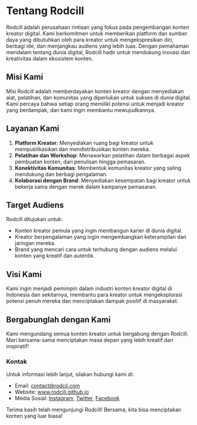 # Tentang Rodcill

Rodcill adalah perusahaan rintisan yang fokus pada pengembangan konten kreator digital. Kami berkomitmen untuk memberikan platform dan sumber daya yang dibutuhkan oleh para kreator untuk mengekspresikan diri, berbagi ide, dan menjangkau audiens yang lebih luas. Dengan pemahaman mendalam tentang dunia digital, Rodcill hadir untuk mendukung inovasi dan kreativitas dalam ekosistem konten.

## Misi Kami

Misi Rodcill adalah memberdayakan konten kreator dengan menyediakan alat, pelatihan, dan komunitas yang diperlukan untuk sukses di dunia digital. Kami percaya bahwa setiap orang memiliki potensi untuk menjadi kreator yang berdampak, dan kami ingin membantu mewujudkannya.

## Layanan Kami

1. **Platform Kreator**: Menyediakan ruang bagi kreator untuk mempublikasikan dan mendistribusikan konten mereka.
2. **Pelatihan dan Workshop**: Menawarkan pelatihan dalam berbagai aspek pembuatan konten, dari penulisan hingga pemasaran.
3. **Konektivitas Komunitas**: Membentuk komunitas kreator yang saling mendukung dan berbagi pengalaman.
4. **Kolaborasi dengan Brand**: Menyediakan kesempatan bagi kreator untuk bekerja sama dengan merek dalam kampanye pemasaran.

## Target Audiens

Rodcill ditujukan untuk:
- Konten kreator pemula yang ingin membangun karier di dunia digital.
- Kreator berpengalaman yang ingin mengembangkan keterampilan dan jaringan mereka.
- Brand yang mencari cara untuk terhubung dengan audiens melalui konten yang kreatif dan autentik.

## Visi Kami

Kami ingin menjadi pemimpin dalam industri konten kreator digital di Indonesia dan sekitarnya, membantu para kreator untuk mengeksplorasi potensi penuh mereka dan menciptakan dampak positif di masyarakat.

## Bergabunglah dengan Kami

Kami mengundang semua konten kreator untuk bergabung dengan Rodcill. Mari bersama-sama menciptakan masa depan yang lebih kreatif dan inspiratif!

### Kontak

Untuk informasi lebih lanjut, silakan hubungi kami di:
- Email: contact@rodcil.com
- Website: www.rodcill.github.io
- Media Sosial: [Instagram](https://instagram.com/rodcill), [Twitter](https://twitter.com/rodcill), [Facebook](https://facebook.com/rodcill)

Terima kasih telah mengunjungi Rodcill! Bersama, kita bisa menciptakan konten yang luar biasa!
